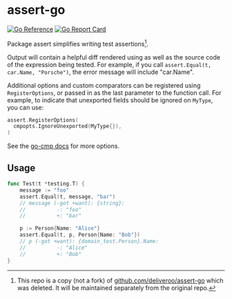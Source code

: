 # assert-go

[![Go Reference](https://pkg.go.dev/badge/github.com/mbranch/assert-go.svg)](https://pkg.go.dev/github.com/mbranch/assert-go)
[![Go Report Card](https://goreportcard.com/badge/github.com/mbranch/assert-go)](https://goreportcard.com/report/github.com/mbranch/assert-go)

Package assert simplifies writing test assertions[^1].

Output will contain a helpful diff rendered using as well as the source code of
the expression being tested. For example, if you call `assert.Equal(t, car.Name, "Porsche")`, the error message will include "car.Name".

Additional options and custom comparators can be registered using
`RegisterOptions`, or passed in as the last parameter to the function call. For
example, to indicate that unexported fields should be ignored on `MyType`, you
can use:

```go
assert.RegisterOptions(
  cmpopts.IgnoreUnexported(MyType{}),
)
```

See the [go-cmp docs](https://godoc.org/github.com/google/go-cmp/cmp) for more
options.

## Usage

```go
func Test(t *testing.T) {
    message := "foo"
    assert.Equal(t, message, "bar")
    // message (-got +want): {string}:
    //          -: "foo"
    //          +: "bar"

    p := Person{Name: "Alice"}
    assert.Equal(t, p, Person{Name: "Bob"})
    // p (-got +want): {domain_test.Person}.Name:
    //          -: "Alice"
    //          +: "Bob"
}
```

[^1]:
    This repo is a copy (not a fork) of [github.com/deliveroo/assert-go](https://github.com/deliveroo/assert-go) which was
    deleted. It will be maintained separately from the original repo.
